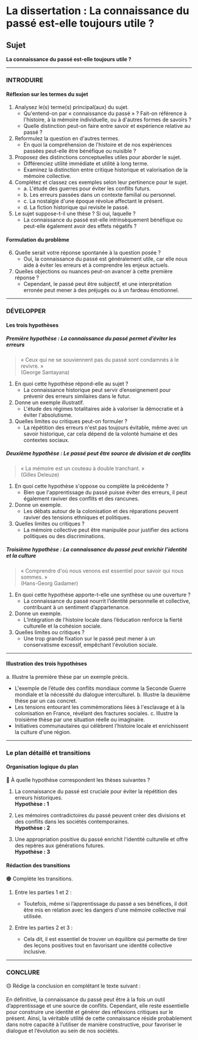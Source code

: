 # La dissertation : La connaissance du passé est-elle toujours utile ?

## Sujet
**La connaissance du passé est-elle toujours utile ?**

---

### INTRODUIRE

#### Réflexion sur les termes du sujet

1. Analysez le(s) terme(s) principal(aux) du sujet.
   - Qu'entend-on par « connaissance du passé » ? Fait-on référence à l'histoire, à la mémoire individuelle, ou à d'autres formes de savoirs ?
   - Quelle distinction peut-on faire entre savoir et expérience relative au passé ?
2. Reformulez la question en d'autres termes.
   - En quoi la compréhension de l'histoire et de nos expériences passées peut-elle être bénéfique ou nuisible ?
3. Proposez des distinctions conceptuelles utiles pour aborder le sujet.
   - Différenciez utilité immédiate et utilité à long terme.
   - Examinez la distinction entre critique historique et valorisation de la mémoire collective.
4. Complétez et classez ces exemples selon leur pertinence pour le sujet.
   - a. L'étude des guerres pour éviter les conflits futurs.  
   - b. Les erreurs passées dans un contexte familial ou personnel.  
   - c. La nostalgie d'une époque révolue affectant le présent.  
   - d. La fiction historique qui revisite le passé.
5. Le sujet suppose-t-il une thèse ? Si oui, laquelle ?
   - La connaissance du passé est-elle intrinsèquement bénéfique ou peut-elle également avoir des effets négatifs ?

#### Formulation du problème

6. Quelle serait votre réponse spontanée à la question posée ?
   - Oui, la connaissance du passé est généralement utile, car elle nous aide à éviter les erreurs et à comprendre les enjeux actuels.
7. Quelles objections ou nuances peut-on avancer à cette première réponse ?
   - Cependant, le passé peut être subjectif, et une interprétation erronée peut mener à des préjugés ou à un fardeau émotionnel.

---

### DÉVELOPPER

#### Les trois hypothèses

##### Première hypothèse : La connaissance du passé permet d’éviter les erreurs

> « Ceux qui ne se souviennent pas du passé sont condamnés à le revivre. »  
> (George Santayana)

1. En quoi cette hypothèse répond-elle au sujet ?
   - La connaissance historique peut servir d’enseignement pour prévenir des erreurs similaires dans le futur.
2. Donne un exemple illustratif.
   - L'étude des régimes totalitaires aide à valoriser la démocratie et à éviter l'absolutisme.
3. Quelles limites ou critiques peut-on formuler ?
   - La répétition des erreurs n'est pas toujours évitable, même avec un savoir historique, car cela dépend de la volonté humaine et des contextes sociaux.

##### Deuxième hypothèse : Le passé peut être source de division et de conflits

> « La mémoire est un couteau à double tranchant. »  
> (Gilles Deleuze)

1. En quoi cette hypothèse s'oppose ou complète la précédente ?
   - Bien que l'apprentissage du passé puisse éviter des erreurs, il peut également raviver des conflits et des rancunes.
2. Donne un exemple.
   - Les débats autour de la colonisation et des réparations peuvent raviver des tensions ethniques et politiques.
3. Quelles limites ou critiques ?
   - La mémoire collective peut être manipulée pour justifier des actions politiques ou des discriminations.

##### Troisième hypothèse : La connaissance du passé peut enrichir l’identité et la culture

> « Comprendre d'où nous venons est essentiel pour savoir qui nous sommes. »  
> (Hans-Georg Gadamer)

1. En quoi cette hypothèse apporte-t-elle une synthèse ou une ouverture ?
   - La connaissance du passé nourrit l’identité personnelle et collective, contribuant à un sentiment d’appartenance.
2. Donne un exemple.
   - L’intégration de l’histoire locale dans l’éducation renforce la fierté culturelle et la cohésion sociale.
3. Quelles limites ou critiques ?
   - Une trop grande fixation sur le passé peut mener à un conservatisme excessif, empêchant l'évolution sociale.

---

#### Illustration des trois hypothèses

a. Illustre la première thèse par un exemple précis.
   - L'exemple de l’étude des conflits mondiaux comme la Seconde Guerre mondiale et la nécessité du dialogue interculturel.
b. Illustre la deuxième thèse par un cas concret.
   - Les tensions entourant les commémorations liées à l'esclavage et à la colonisation en France, révélant des fractures sociales.
c. Illustre la troisième thèse par une situation réelle ou imaginaire.
   - Initiatives communautaires qui célèbrent l’histoire locale et enrichissent la culture d'une région.

---

### Le plan détaillé et transitions

#### Organisation logique du plan

🔴 À quelle hypothèse correspondent les thèses suivantes ?

1. La connaissance du passé est cruciale pour éviter la répétition des erreurs historiques.  
   **Hypothèse : 1**
   
2. Les mémoires contradictoires du passé peuvent créer des divisions et des conflits dans les sociétés contemporaines.  
   **Hypothèse : 2**

3. Une appropriation positive du passé enrichit l'identité culturelle et offre des repères aux générations futures.  
   **Hypothèse : 3**

#### Rédaction des transitions

🟠 Complète les transitions.

1. Entre les parties 1 et 2 :  
   - Toutefois, même si l’apprentissage du passé a ses bénéfices, il doit être mis en relation avec les dangers d'une mémoire collective mal utilisée.

2. Entre les parties 2 et 3 :  
   - Cela dit, il est essentiel de trouver un équilibre qui permette de tirer des leçons positives tout en favorisant une identité collective inclusive.

---

### CONCLURE

🟡 Rédige la conclusion en complétant le texte suivant :

En définitive, la connaissance du passé peut être à la fois un outil d’apprentissage et une source de conflits. Cependant, elle reste essentielle pour construire une identité et générer des réflexions critiques sur le présent. Ainsi, la véritable utilité de cette connaissance réside probablement dans notre capacité à l’utiliser de manière constructive, pour favoriser le dialogue et l’évolution au sein de nos sociétés.